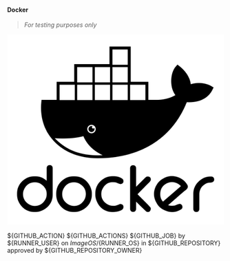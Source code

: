#### Docker
>
> _For testing purposes only_
>

 [![Source](./docs/assets/img/docker.png)](https://github.com/wryyyyyyyy/docker)

${GITHUB_ACTION} ${GITHUB_ACTIONS} ${GITHUB_JOB} by ${RUNNER_USER} on ${ImageOS}/${RUNNER_OS} in ${GITHUB_REPOSITORY} approved by ${GITHUB_REPOSITORY_OWNER}
